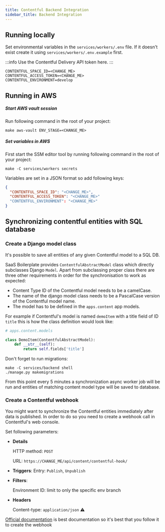 ```yaml
---
title: Contentful Backend Integration
sidebar_title: Backend Integration
---
```


## Running locally

Set environmental variables in the `services/workers/.env` file. If it doesn't exist create it
using `services/workers/.env.example` first.

:::info
Use the Contentful Delivery API token here.
:::

```
CONTENTFUL_SPACE_ID=<CHANGE_ME>
CONTENTFUL_ACCESS_TOKEN=<CHANGE_ME>
CONTENTFUL_ENVIRONMENT=develop
```

## Running in AWS

##### Start AWS vault session

Run following command in the root of your project:

```shell
make aws-vault ENV_STAGE=<CHANGE_ME>
```

##### Set variables in AWS

First start the SSM editor tool by running following command in the root of your project:

```shell
make -C services/workers secrets
```

Variables are set in a JSON format so add following keys:

```json
{
  "CONTENTFUL_SPACE_ID": "<CHANGE_ME>",
  "CONTENTFUL_ACCESS_TOKEN": "<CHANGE_ME>"
  "CONTENTFUL_ENVIRONMENT": "<CHANGE_ME>"
}
```

## Synchronizing contentful entities with SQL database

### Create a Django model class

It's possible to save all entities of any given Contentful model to a SQL DB.

SaaS Boilerplate provides `ContentfulAbstractModel` class which directly subclasses Django `Model`. Apart from
subclassing proper class there are three other requirements in order for the synchronisation to work as expected:

- Content Type ID of the Contentful model needs to be a camelCase.
- The name of the django model class needs to be a PascalCase version of the Contentful model name.
- The model has to be defined in the `apps.content` app models.

For example if Contentful's model is named `demoItem` with a title field of ID `title` this is how the class definition would look like:

```python
# apps.content.models

class DemoItem(ContentfulAbstractModel):
    def __str__(self):
        return self.fields['title']
```

Don't forget to run migrations:

```shell
make -C services/backend shell
./manage.py makemigrations
```

From this point every 5 minutes a synchronization async worker job will be run and entities of matching content model
type will be saved to database.

### Create a Contentful webhook

You might want to synchronize the Contentful entities immediately after data is published. In order to do so you need to
create a webhook call in Contentful's web console.

Set following parameters:

- **Details**

  HTTP method: `POST`

  URL: `https://CHANGE_ME/api/content/contentful-hook/`

- **Triggers**:
  Entry: `Publish`, `Unpublish`
- **Filters**:

  Environment ID: limit to only the specific env branch

- **Headers**

  Content-type: `application/json` ⚠️

[Official documentation](https://www.contentful.com/developers/docs/concepts/webhooks/) is best documentation so it's
best that you follow it to create the webhook
